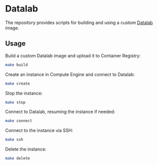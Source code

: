 # Datalab

The repository provides scripts for building and using a custom [Datalab] image.

## Usage

Build a custom Datalab image and upload it to Container Registry:

```bash
make build
```

Create an instance in Compute Engine and connect to Datalab:

```bash
make create
```

Stop the instance:

```bash
make stop
```

Connect to Datalab, resuming the instance if needed:

```bash
make connect
```

Connect to the instance via SSH:

```bash
make ssh
```

Delete the instance:

```bash
make delete
```

[datalab]: https://cloud.google.com/datalab
